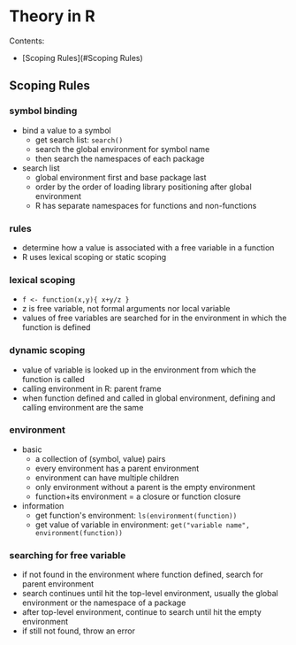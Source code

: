 # Theory in R

Contents:

- [Scoping Rules](#Scoping Rules)


<a name="Scoping Rules"/>

## Scoping Rules

### symbol binding
+ bind a value to a symbol
  - get search list: `search()`
  - search the global environment for symbol name 
  - then search the namespaces of each package
+ search list
  - global environment first and base package last
  - order by the order of loading library positioning after global environment
  - R has separate namespaces for functions and non-functions

### rules
  + determine how a value is associated with a free variable in a function
  + R uses lexical scoping or static scoping

### lexical scoping
  + `f <- function(x,y){ x+y/z }`
  + z is free variable, not formal arguments nor local variable
  + values of free variables are searched for in the environment in which the function is defined

### dynamic scoping
  + value of variable is looked up in the environment from which the function is called
  + calling environment in R: parent frame
  + when function defined and called in global environment, defining and calling environment are the same
  
### environment
  + basic
    - a collection of (symbol, value) pairs
    - every environment has a parent environment
    - environment can have multiple children
    - only environment without a parent is the empty environment
    - function+its environment = a closure or function closure
  + information
    - get function's environment: `ls(environment(function))`
    - get value of variable in environment: `get("variable name", environment(function))`
    
### searching for free variable
  + if not found in the environment where function defined, search for parent environment
  + search continues until hit the top-level environment, usually the global environment or the namespace of a package
  + after top-level environment, continue to search until hit the empty environment
  + if still not found, throw an error



